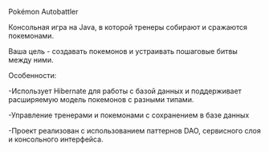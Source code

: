 Pokémon Autobattler

Консольная игра на Java, в которой тренеры собирают и сражаются покемонами.  

Ваша цель - создавать покемонов и устраивать пошаговые битвы между ними.

Особенности:

-Использует Hibernate для работы с базой данных и поддерживает расширяемую модель покемонов с разными типами.

-Управление тренерами и покемонами с сохранением в базе данных

-Проект реализован с использованием паттернов DAO, сервисного слоя и консольного интерфейса.

